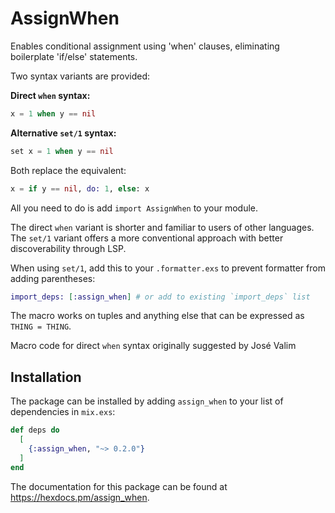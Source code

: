# AssignWhen

Enables conditional assignment using 'when' clauses, eliminating boilerplate 'if/else' statements.

Two syntax variants are provided:

**Direct `when` syntax:**

```elixir
x = 1 when y == nil
```

**Alternative `set/1` syntax:**

```elixir
set x = 1 when y == nil
```

Both replace the equivalent:

```elixir
x = if y == nil, do: 1, else: x
```

All you need to do is add `import AssignWhen` to your module.

The direct `when` variant is shorter and familiar to users of other languages. The `set/1` variant offers a more conventional approach with better discoverability through LSP.

When using `set/1`, add this to your `.formatter.exs` to prevent formatter from adding parentheses:

```elixir
import_deps: [:assign_when] # or add to existing `import_deps` list
```

The macro works on tuples and anything else that can be expressed as `THING = THING`.

Macro code for direct `when` syntax originally suggested by José Valim

## Installation

The package can be installed by adding `assign_when` to your list of dependencies
in `mix.exs`:

```elixir
def deps do
  [
    {:assign_when, "~> 0.2.0"}
  ]
end
```

The documentation for this package can be found at <https://hexdocs.pm/assign_when>.
